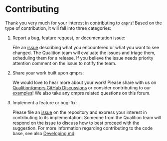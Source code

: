 # Contributing

Thank you very much for your interest in contributing to `qmprs`! Based on the type of
contribution, it will fall into three categories:

1. Report a bug, feature request, or documentation issue:

    File an [issue][qmprs_issues] describing what you encountered or what
    you want to see changed. The Qualition team will evaluate the issues and triage
    them, scheduling them for a release. If you believe the issue needs priority
    attention comment on the issue to notify the team.

1. Share your work built upon qmprs:

    We would love to hear more about your work! Please share with us on
    [Qualition/qmprs GitHub
    Discussions](https://github.com/Qualition/qmprs/discussions) or consider
    contributing to our [examples](/notebooks/)! We also take any
    qmprs related questions on this forum.

1. Implement a feature or bug-fix:

    Please file an [issue][qmprs_issues] on the repository and express
    your interest in contributing to its implementation. Someone from the Qualition
    team will respond on the issue to discuss how to best proceed with the
    suggestion. For more information regarding contributing to the code base,
    see also [Developing.md](./Developing.md).

[qmprs_issues]: https://github.com/Qualition/qmprs/issues